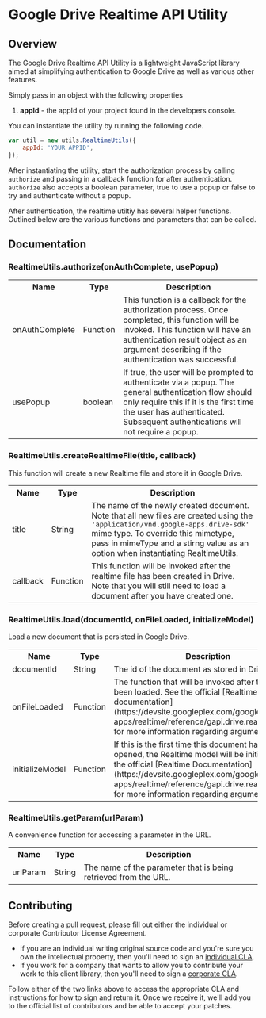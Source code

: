 # Google Drive Realtime API Utility

## Overview

The Google Drive Realtime API Utility is a lightweight JavaScript library aimed
at simplifying authentication to Google Drive as well as various other features.

Simply pass in an object with the following properties

1. **appId** - the appId of your project found in the developers console.

You can instantiate the utility by running the following code.

```javascript
var util = new utils.RealtimeUtils({
	appId: 'YOUR APPID',
});
```

After instantiating the utility, start the authorization process by calling
`authorize` and passing in a callback function for after authentication.
`authorize` also accepts a boolean parameter, true to use a popup or false to
try and authenticate without a popup.

After authentication, the realtime utiltiy has several helper functions.
Outlined below are the various functions and parameters that can be called.

## Documentation

### RealtimeUtils.authorize(onAuthComplete, usePopup)
<table>
  <tr>
    <th>Name</th>
    <th>Type</th>
    <th>Description</th>
  </tr>
  <tr>
    <td>onAuthComplete</td>
    <td>Function</td>
    <td>
      This function is a callback for the authorization process. Once completed,
      this function will be invoked. This function will have an authentication
      result object as an argument describing if the authentication was
      successful.
    </td>
  </tr>
  <tr>
    <td>usePopup</td>
    <td>boolean</td>
    <td>
      If true, the user will be prompted to authenticate via a popup. The
      general authentication flow should only require this if it is the first
      time the user has authenticated. Subsequent authentications will not
      require a popup.
    </td>
  </tr>
</table>

### RealtimeUtils.createRealtimeFile(title, callback)
This function will create a new Realtime file and store it in Google Drive.
<table>
  <tr>
    <th>Name</th>
    <th>Type</th>
    <th>Description</th>
  </tr>
  <tr>
    <td>title</td>
    <td>String</td>
    <td>
      The name of the newly created document. Note that all new files are
      created using the <code>'application/vnd.google-apps.drive-sdk'</code>
      mime type. To override this mimetype, pass in mimeType and a stirng value
      as an option when instantiating RealtimeUtils.
    </td>
  </tr>
  <tr>
    <td>callback</td>
    <td>Function</td>
    <td>
      This function will be invoked after the realtime file has been created in
      Drive. Note that you will still need to load a document after you have
      created one.
    </td>
  </tr>
</table>

### RealtimeUtils.load(documentId, onFileLoaded, initializeModel)
Load a new document that is persisted in Google Drive.
<table>
  <tr>
    <th>Name</th>
    <th>Type</th>
    <th>Description</th>
  </tr>
  <tr>
    <td>documentId</td>
    <td>String</td>
    <td>
      The id of the document as stored in Drive.
    </td>
  </tr>
  <tr>
    <td>onFileLoaded</td>
    <td>Function</td>
    <td>
      The function that will be invoked after the file has been loaded. See the
      official [Realtime documentation](https://devsite.googleplex.com/google-apps/realtime/reference/gapi.drive.realtime#.load)
      for more information regarding arguments.
    </td>
  </tr>
  <tr>
    <td>initializeModel</td>
    <td>Function</td>
    <td>
      If this is the first time this document has been opened, the Realtime
      model will be initialized. See the official [Realtime Documentation](https://devsite.googleplex.com/google-apps/realtime/reference/gapi.drive.realtime#.load)
      for more information regarding arguments.
    </td>
  </tr>
</table>

### RealtimeUtils.getParam(urlParam)
A convenience function for accessing a parameter in the URL.
<table>
  <tr>
    <th>Name</th>
    <th>Type</th>
    <th>Description</th>
  </tr>
  <tr>
    <td>urlParam</td>
    <td>String</td>
    <td>
      The name of the parameter that is being retrieved from the URL.
    </td>
  </tr>
</table>


## Contributing

Before creating a pull request, please fill out either the individual or
corporate Contributor License Agreement.

* If you are an individual writing original source code and you're sure you
own the intellectual property, then you'll need to sign an
[individual CLA](http://code.google.com/legal/individual-cla-v1.0.html).
* If you work for a company that wants to allow you to contribute your work
to this client library, then you'll need to sign a
[corporate CLA](http://code.google.com/legal/corporate-cla-v1.0.html).

Follow either of the two links above to access the appropriate CLA and
instructions for how to sign and return it. Once we receive it, we'll add you
to the official list of contributors and be able to accept your patches.
